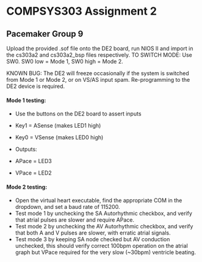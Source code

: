 # COMPSYS303 Assignment 2
## Pacemaker Group 9

Upload the provided .sof file onto the DE2 board, run NIOS II and import in the cs303a2 and cs303a2_bsp files respectively.
TO SWITCH MODE: Use SW0. SW0 low = Mode 1, SW0 high = Mode 2.

KNOWN BUG: The DE2 will freeze occasionally if the system is switched from Mode 1 or Mode 2, or on VS/AS input spam. Re-programming to the DE2 device is required.

#### Mode 1 testing: 
- Use the buttons on the DE2 board to assert inputs
- Key1 = ASense (makes LED1 high)
- Key0 = VSense (makes LED0 high)

- Outputs:
- APace = LED3
- VPace = LED2

#### Mode 2 testing:
- Open the virtual heart executable, find the appropriate COM in the dropdown, and set a baud rate of 115200.
- Test mode 1 by unchecking the SA Autorhythmic checkbox, and verify that atrial pulses are slower and require APace.
- Test mode 2 by unchecking the AV Autorhythmic checkbox, and verify that both A and V pulses are slower, with erratic atrial signals.
- Test mode 3 by keeping SA node checked but AV conduction unchecked, this should verify correct 100bpm operation on the atrial graph but VPace required for the very slow (~30bpm) ventricle beating.

